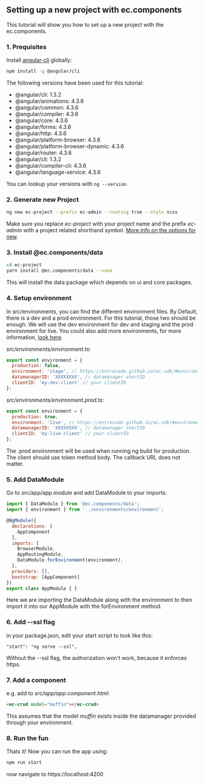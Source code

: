 ## Setting up a new project with ec.components

This tutorial will show you how to set up a new project with the ec.components.

### 1. Prequisites

Install [angular-cli](https://cli.angular.io/) globally:

```sh
npm install -g @angular/cli
```
The following versions have been used for this tutorial:

- @angular/cli: 1.3.2
- @angular/animations: 4.3.6
- @angular/common: 4.3.6
- @angular/compiler: 4.3.6
- @angular/core: 4.3.6
- @angular/forms: 4.3.6
- @angular/http: 4.3.6
- @angular/platform-browser: 4.3.6
- @angular/platform-browser-dynamic: 4.3.6
- @angular/router: 4.3.6
- @angular/cli: 1.3.2
- @angular/compiler-cli: 4.3.6
- @angular/language-service: 4.3.6

You can lookup your versions with ```ng --version```

### 2. Generate new Project
```sh
ng new ec-project --prefix ec-admin --routing true --style scss
```
Make sure you replace _ec-project_ with your project name and the prefix _ec-admin_ with a project related shorthand symbol.
[More info on the options for new](https://github.com/angular/angular-cli/wiki/new).

### 3. Install @ec.components/data

```sh
cd ec-project
yarn install @ec.components/data --save
```

This will install the data package which depends on ui and core packages.

### 4. Setup environment

In src/environments, you can find the different environment files.
By Default, there is a dev and a prod environment. For this tutorial, those two should be enough. We will use the dev environment for dev and staging and the prod environment for live. You could also add more environments, for more information, [look here](https://github.com/angular/angular-cli/wiki/stories-application-environments). 

_src/environments/environment.ts_:

```js
export const environment = {
  production: false,
  environment: 'stage', // https://entrecode.github.io/ec.sdk/#environment
  datamanagerID: 'XXXXXXXX', // datamanager shortID
  clientID: 'my-dev-client' // your clientID
};
```

_src/environments/environment.prod.ts_:

```js
export const environment = {
  production: true,
  environment: 'live', // https://entrecode.github.io/ec.sdk/#environment
  datamanagerID: 'XXXXXXXX', // datamanager shortID
  clientID: 'my-live-client' // your clientID
};
```
The .prod environment will be used when running ng build for production.
The client should use token method body. The callback URL does not matter.

### 5. Add DataModule

Go to src/app/app.module and add DataModule to your imports:

```js
import { DataModule } from '@ec.components/data';
import { environment } from '../environments/environment';

@NgModule({
  declarations: [
    AppComponent
  ],
  imports: [
    BrowserModule,
    AppRoutingModule,
    DataModule.forEnvironment(environment),
  ],
  providers: [],
  bootstrap: [AppComponent]
})
export class AppModule { }
```
Here we are importing the DataModule along with the environment to then import it into our AppModule with the forEnvironment method.

### 6. Add --ssl flag

in your package.json, edit your start script to look like this:

```
"start": "ng serve --ssl",
```

Without the --ssl flag, the authorization won't work, because it enforces https.

### 7. Add a component

e.g. add to _src/app/app.component.html_:

```html
<ec-crud model="muffin"></ec-crud>
```

This assumes that the model _muffin_ exists inside the datamanager provided through your environment.


### 8. Run the fun

Thats it! Now you can run the app using:

```sh
npm run start
```

now navigate to https://localhost:4200